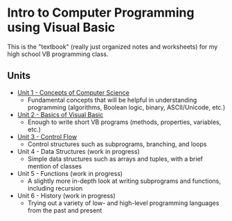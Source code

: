 # Intro to Computer Programming using Visual Basic

This is the "textbook" (really just organized notes and worksheets) for my high school VB programming class.

## Units

* [Unit 1 - Concepts of Computer Science](Unit1/0_Overview.md)
    * Fundamental concepts that will be helpful in understanding programming (algorithms, Boolean logic, binary, ASCII/Unicode, etc.)
* [Unit 2 - Basics of Visual Basic](Unit2/0_Overview.md)
    * Enough to write short VB programs (methods, properties, variables, etc.)
* [Unit 3 - Control Flow](Unit3/0_Overview.md)
    * Control structures such as subprograms, branching, and loops
* Unit 4 - Data Structures (work in progress)
    * Simple data structures such as arrays and tuples, with a brief mention of classes
* Unit 5 - Functions (work in progress)
    * A slightly more in-depth look at writing subprograms and functions, including recursion
* Unit 6 - History (work in progress)
    * Trying out a variety of low- and high-level programming languages from the past and present